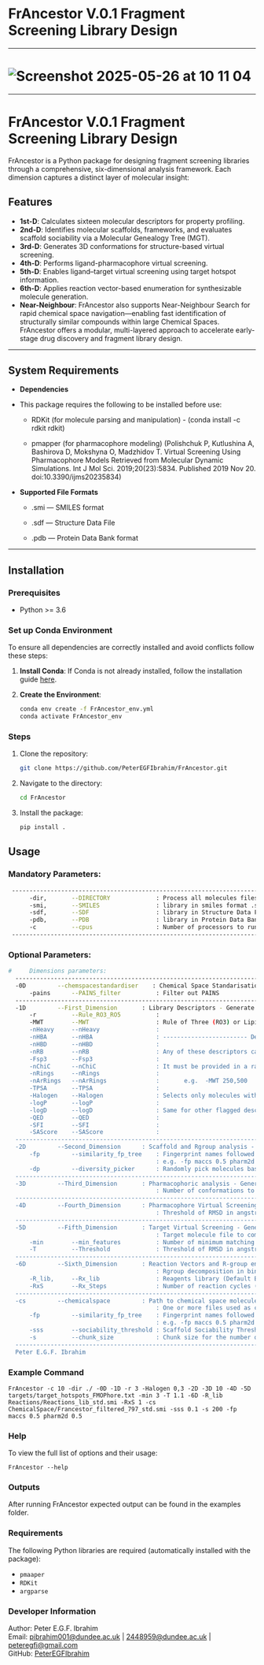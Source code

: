 # FrAncestor V.0.1 Fragment Screening Library Design

---

# ![Screenshot 2025-05-26 at 10 11 04](https://github.com/user-attachments/assets/0dea040b-d8e8-4ed5-9786-af1e9999b8f0)


---

# FrAncestor V.0.1 Fragment Screening Library Design

FrAncestor is a Python package for designing fragment screening libraries through a comprehensive, six-dimensional analysis framework. 
Each dimension captures a distinct layer of molecular insight: 
## Features
- **1st-D**: Calculates sixteen molecular descriptors for property profiling.
- **2nd-D**: Identifies molecular scaffolds, frameworks, and evaluates scaffold sociability via a Molecular Genealogy Tree (MGT).
- **3rd-D**: Generates 3D conformations for structure-based virtual screening.
- **4th-D**: Performs ligand-pharmacophore virtual screening.
- **5th-D**: Enables ligand–target virtual screening using target hotspot information.
- **6th-D**: Applies reaction vector-based enumeration for synthesizable molecule generation.
- **Near-Neighbour**: FrAncestor also supports Near-Neighbour Search for rapid chemical space navigation—enabling fast identification of structurally similar compounds within large Chemical Spaces.
FrAncestor offers a modular, multi-layered approach to accelerate early-stage drug discovery and fragment library design.
---

## System Requirements

- **Dependencies**  

- This package requires the following to be installed before use:

  - RDKit (for molecule parsing and manipulation) - (conda install -c rdkit rdkit)

  - pmapper (for pharmacophore modeling) (Polishchuk P, Kutlushina A, Bashirova D, Mokshyna O, Madzhidov T. Virtual Screening Using Pharmacophore Models Retrieved from Molecular Dynamic Simulations. Int J Mol Sci. 2019;20(23):5834. Published 2019 Nov 20. doi:10.3390/ijms20235834)

- **Supported File Formats**  

  - .smi — SMILES format

  - .sdf — Structure Data File

  - .pdb — Protein Data Bank format 
---

## Installation

### Prerequisites

- Python >= 3.6

### Set up Conda Environment

To ensure all dependencies are correctly installed and avoid conflicts follow these steps:

1. **Install Conda**: If Conda is not already installed, follow the installation guide [here](https://docs.conda.io/en/latest/miniconda.html).

2. **Create the Environment**:
   ```bash
   conda env create -f FrAncestor_env.yml
   conda activate FrAncestor_env
   ```

### Steps

1. Clone the repository:
   ```bash
   git clone https://github.com/PeterEGFIbrahim/FrAncestor.git

2. Navigate to the directory:
   ```bash
   cd FrAncestor
   
4. Install the package:
   ```bash
   pip install .

## Usage

### Mandatory Parameters:
   ```bash
    --------------------------------------------------------------------------------------------------------------------------------------
         -dir,       --DIRECTORY             : Process all molecules files in a directory
         -smi,       --SMILES                : library in smiles format .smi
         -sdf,       --SDF                   : library in Structure Data File format .sdf
         -pdb,       --PDB                   : library in Protein Data Bank format .pdb
         -c          --cpus                  : Number of processors to run parallel jobs; if not defined default cpu count.
    --------------------------------------------------------------------------------------------------------------------------------------  
   ```
### Optional Parameters:
   ```bash
#     Dimensions parameters:
     --------------------------------------------------------------------------------------------------------------------------------------
     -0D         --chemspacestandardiser    : Chemical Space Standarisation Processor
         -pains      --PAINS_filter          : Filter out PAINS
     --------------------------------------------------------------------------------------------------------------------------------------
     -1D         --First_Dimension       : Library Descriptors - Generate 1D
         -r          --Rule_RO3_RO5          : 
         -MWT        --MWT                   : Rule of Three (RO3) or Lipinski's Rule of Five (RO5) e.g. 3 or 5
         -nHeavy     --nHeavy                : 
         -nHBA       --nHBA                  : ------------------------ Descriptor customization -------------------------
         -nHBD       --nHBD                  : 
         -nRB        --nRB                   : Any of these descriptors can be specified separately:
         -Fsp3       --Fsp3                  : 
         -nChiC      --nChiC                 : It must be provided in a range between two integers separated by , 
         -nRings     --nRings                :         
         -nArRings   --nArRings              :       e.g.  -MWT 250,500 
         -TPSA       --TPSA                  : 
         -Halogen    --Halogen               : Selects only molecules with MWT between 250 and 500
         -logP       --logP                  :
         -logD       --logD                  : Same for other flagged descriptors 
         -QED        --QED                   :
         -SFI        --SFI                   : 
         -SAScore    --SAScore               :  
     --------------------------------------------------------------------------------------------------------------------------------------
     -2D         --Second_Dimension      : Scaffold and Rgroup analysis - Generate 2D
         -fp         --similarity_fp_tree    : Fingerprint names followed by thresholds; pharm2d 0.5 maccs 0.2 morgan 0.1 torsion atompairs or avalon
                                             : e.g. -fp maccs 0.5 pharm2d 0.5 morgan 0.8 morgan 0.3 ... 
         -dp         --diversity_picker      : Randomly pick molecules based on Diversity Picker modul. Number of desired molecules. e.g., 1000
     --------------------------------------------------------------------------------------------------------------------------------------
     -3D         --Third_Dimension       : Pharmacophoric analysis - Generate 3D
                                             : Number of conformations to be generated per molecule. (defaults: 3)
     --------------------------------------------------------------------------------------------------------------------------------------
     -4D         --Fourth_Dimension      : Pharmacophore Virtual Screening - Generate 4D
                                             : Threshold of RMSD in angstrom (A), in decimals. (Default = 1.1)
     --------------------------------------------------------------------------------------------------------------------------------------
     -5D         --Fifth_Dimension       : Target Virtual Screening - Generate 5D
                                             : Target molecule file to compare against.
         -min        --min_features          : Number of minimum matching pharmacophoric features (defaults: 3)
         -T          --Threshold             : Threshold of RMSD in angstrom (A), in decimals e.g., 1.1
     --------------------------------------------------------------------------------------------------------------------------------------
     -6D         --Sixth_Dimension       : Reaction Vectors and R-group enumeration - Generate 6D 
                                             : Rgroup decomposition in binding site after Hit identification.
         -R_lib,     --Rx_lib                : Reagents library (Default Enamine Building blocks .smi file)
         -RxS        --Rx_Steps              : Number of reaction cycles (Reaction-steps).
     --------------------------------------------------------------------------------------------------------------------------------------
     -cs         --chemicalspace         : Path to chemical space molecules file (finding Near-Neighbours) 
                                             : One or more files used as chemical space reference (must differ from input files)
         -fp         --similarity_fp_tree    : Fingerprint names followed by thresholds; pharm2d 0.5 maccs 0.2 morgan 0.1 torsion atompairs or avalon
                                             : e.g. -fp maccs 0.5 pharm2d 0.5 morgan 0.8 morgan 0.3 ... 
         -sss        --sociability_threshold : Scaffold Sociability Threshold (default = 0.1)
         -s          --chunk_size            : Chunk size for the number of molecules in the Chemical space, (default = 1000)
     --------------------------------------------------------------------------------------------------------------------------------------
     Peter E.G.F. Ibrahim
   ```

### Example Command
   ```
FrAncestor -c 10 -dir ./ -0D -1D -r 3 -Halogen 0,3 -2D -3D 10 -4D -5D targets/target_hotspots_FMOPhore.txt -min 3 -T 1.1 -6D -R_lib Reactions/Reactions_lib_std.smi -RxS 1 -cs ChemicalSpace/Francestor_filtered_797_std.smi -sss 0.1 -s 200 -fp maccs 0.5 pharm2d 0.5
   ```
### Help
To view the full list of options and their usage:
   ```
FrAncestor --help
   ```
### Outputs

After running FrAncestor expected output can be found in the examples folder.

### Requirements

The following Python libraries are required (automatically installed with the package):

- `pmaaper`
- `RDKit`
- `argparse`

### Developer Information

Author: Peter E.G.F. Ibrahim  
Email: pibrahim001@dundee.ac.uk | 2448959@dundee.ac.uk | peteregfi@gmail.com  
GitHub: [PeterEGFIbrahim](https://github.com/PeterEGFIbrahim)  
